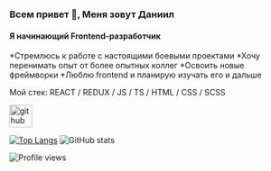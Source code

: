 ### Всем привет 👋, Меня зовут Даниил
#### Я начинающий Frontend-разработчик
*Стремлюсь к работе с настоящими боевыми проектами
*Хочу перенимать опыт от более опытных коллег
*Освоить новые фреймворки
*Люблю frontend и планирую изучать его и дальше

Мой стек: REACT / REDUX / JS / TS / HTML / CSS / SCSS



[<img src='https://cdn.jsdelivr.net/npm/simple-icons@3.0.1/icons/github.svg' alt='github' height='40'>](https://github.com/danielermal)  

[![Top Langs](https://github-readme-stats.vercel.app/api/top-langs/?username=danielermal)](https://github.com/anuraghazra/github-readme-stats) ![GitHub stats](https://github-readme-stats.vercel.app/api?username=danielermal&show_icons=true&count_private=true)  

![Profile views](https://gpvc.arturio.dev/danielermal)  
